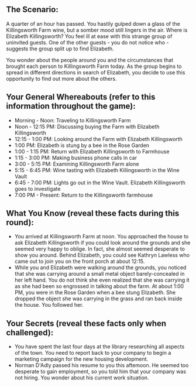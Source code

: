 ## The Scenario:

A quarter of an hour has passed. You hastily gulped down a glass of the Killingsworth Farm wine, but a somber mood still lingers in the air. Where is Elizabeth Killingsworth? You feel ill at ease with this strange group of uninvited guests. One of the other guests - you do not notice who - suggests the group split up to find Elizabeth.

You wonder about the people around you and the circumstances that brought each person to Killingsworth Farm today. As the group begins to spread in different directions in search of Elizabeth, you decide to use this opportunity to find out more about the others.

## Your General Whereabouts (refer to this information throughout the game):

* Morning - Noon: Traveling to Killingsworth Farm  
* Noon - 12:15 PM: Discussing buying the Farm with Elizabeth Killingsworth  
* 12:15 - 1:00 PM: Looking around the Farm with Elizabeth Killingsworth  
* 1:00 PM: Elizabeth is stung by a bee in the Rose Garden  
* 1:00 - 1:15 PM: Return with Elizabeth Killingsworth to Farmhouse  
* 1:15 - 3:00 PM: Making business phone calls in car  
* 3:00 - 5:15 PM: Examining Killingsworth Farm alone  
* 5:15 - 6:45 PM: Wine tasting with Elizabeth Killingsworth in the Wine Vault  
* 6:45 - 7:00 PM: Lights go out in the Wine Vault. Elizabeth Killingsworth goes to investigate  
* 7:00 PM - Present: Return to the Killingsworth farmhouse

## What You Know (reveal these facts during this round):

- You arrived at Killingsworth Farm at noon. You approached the house to ask Elizabeth Killingsworth if you could look around the grounds and she seemed very happy to oblige. In fact, she almost seemed desperate to show you around. Behind Elizabeth, you could see Kathryn Lawless who came out to join you on the front porch at about 12:15.
- While you and Elizabeth were walking around the grounds, you noticed that she was carrying around a small metal object barely-concealed in her left hand. You do not think she even realized that she was carrying it as she had been so engrossed in talking about the farm. At about 1:00 PM, you were in the Rose Garden when a bee stung Elizabeth. She dropped the object she was carrying in the grass and ran back inside the house. You followed her.

## Your Secrets (reveal these facts only when challenged):

- You have spent the last four days at the library researching all aspects of the town. You need to report back to your company to begin a marketing campaign for the new housing development.
- Norman D'Adly passed his resume to you this aftemoon. He seemed too desperate to gain employment, so you told him that your company was not hiring. You wonder about his current work situation.
